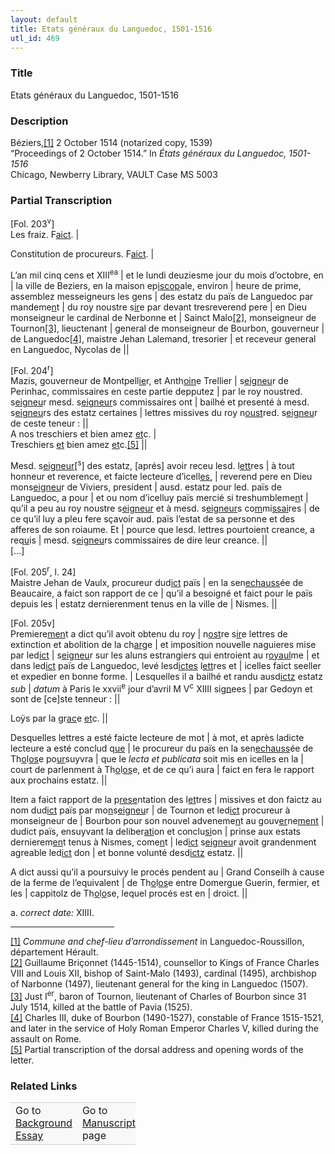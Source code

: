 ```yaml
---  
layout: default  
title: Etats généraux du Languedoc, 1501-1516  
utl_id: 469
---
```


### Title

Etats généraux du Languedoc, 1501-1516


### Description

<p>Béziers,<a href="#_ftn1" name="_ftnref1" title="" id="_ftnref1">[1]</a> 2 October 1514 (notarized copy, 1539)<br />
“Proceedings of 2 October 1514.” In <em>États généraux du Languedoc, 1501-1516</em><br />
Chicago, Newberry Library, VAULT Case MS 5003</p>



### Partial Transcription

<p>[Fol. 203<sup>v</sup>]<br />
Les fraiz. F<u>aict</u>. |</p>
<p>Constitution de procureurs. F<u>aict</u>. |</p>
<p>L’an mil cinq cens et XIII<sup>e</sup><sup>a</sup> | et le lundi deuziesme jour du mois d’octobre, en | la ville de Beziers, en la maison ep<u>iscop</u>ale, environ | heure de prime, assemblez messeigneurs les gens | des estatz du païs de Languedoc par mandeme<u>n</u>t | du roy noustre s<u>ir</u>e par devant tresreverend pere | en Dieu monseigneur le cardinal de Nerbonne et | Sainct Malo<a href="#_ftn2" name="_ftnref2" title="" id="_ftnref2">[2]</a>, monseigneur de Tournon<a href="#_ftn3" name="_ftnref3" title="" id="_ftnref3">[3]</a>, lieuctenant | general de monseigneur de Bourbon, gouverneur | de Languedoc<a href="#_ftn4" name="_ftnref4" title="" id="_ftnref4">[4]</a>, maistre Jehan Lalemand, tresorier | et receveur general en Languedoc, Nycolas de ||</p>
<p>[Fol. 204<sup>r</sup>]<br />
Mazis, gouverneur de Montpell<u>ie</u>r, et Anth<u>oin</u>e Trellier | s<u>eigneu</u>r de Perinhac, commissaires en ceste partie depputez | par le roy noustred. s<u>eigneu</u>r mesd. s<u>eigneur</u>s commissaires ont | bailhé et presenté à mesd. s<u>eigneu</u>rs des estatz certaines | lettres missives du roy n<u>oust</u>red. s<u>eigneu</u>r de ceste teneur : ||<br />
A nos treschiers et bien amez <u>et</u>c. |<br />
Treschiers <u>et</u> bien amez <u>et</u>c.<a href="#_ftn5" name="_ftnref5" title="" id="_ftnref5">[5]</a> ||</p>
<p>Mesd. s<u>eigneur</u>[<sup>s</sup>] des estatz, [aprés] avoir receu lesd. l<u>ett</u>res | à tout honneur et reverence, et faicte lecteure d’icell<u>es,</u> | reverend pere en Dieu mons<u>eigneu</u>r de Viviers, president | ausd. estatz pour led. païs de Languedoc, a pour | et ou nom d’icelluy païs mercié si treshumbleme<u>n</u>t | qu’il a peu au roy noustre s<u>eigneur</u> et à mesd. s<u>eigneur</u>s co<u>m</u>mi<u>ssai</u>res | de ce qu’il luy a pleu fere sçavoir aud. païs l’estat de sa personne et des afferes de son roiaume. Et | pource que lesd. lettres pourtoient creance, a req<u>u</u>is | mesd. s<u>eigneu</u>rs commissaires de dire leur creance. ||<br />
[…]</p>
<p>[Fol. 205<sup>r</sup>, l. 24]<br />
Maistre Jehan de Vaulx, procureur dud<u>ict</u> païs | en la sen<u>echauss</u>ée de Beaucaire, a faict son rapport de ce | qu’il a besoigné et faict pour le païs depuis les | estatz dernierenment tenus en la ville de | Nismes. ||</p>
<p>[Fol. 205v]<br />
Premiere<u>men</u>t a dict qu’il avoit obtenu du roy | n<u>ost</u>re s<u>ir</u>e lettres de extinction et abolition de la ch<u>ar</u>ge | et imposition nouvelle naguieres mise par led<u>ict</u> | s<u>eigneu</u>r sur les aluns estrangiers qui entroient au r<u>oyaul</u>me | et dans led<u>ict</u> païs de Languedoc, levé lesd<u>ictes</u> l<u>ett</u>res et | icelles faict seeller et expedier en bonne forme. | Lesquelles il a bailhé et randu ausd<u>ictz</u> estatz <em>sub</em> | <em>datum</em> à Paris le xxvii<sup>e</sup> jour d’avril M V<sup>c</sup> XIIII si<u>gn</u>ees | par Gedoyn et sont de [ce]ste tenneur : ||</p>
<p>Loÿs par la gr<u>ac</u>e <u>et</u>c. ||</p>
<p>Desquelles lettres a esté faicte lecteure de mot | à mot, et après ladicte lecteure a esté conclud q<u>ue</u> | le procureur du païs en la sen<u>echauss</u>ée de Th<u>o</u>l<u>os</u>e po<u>ur</u>suyvra | que le <em>lecta et publicata</em> soit mis en icelles en la | court de parlenment à Th<u>o</u>l<u>os</u>e, et de ce qu’i aura | faict en fera le rapport aux prochains estatz. ||</p>
<p>Item a faict rapport de la p<u>rese</u>ntation des l<u>et</u>tres | missives et don faictz au nom dud<u>ict</u> païs par mo<u>n</u>s<u>eigneu</u>r | de Tournon et led<u>ict</u> procureur à monseigneur de | Bourbon pour son nouvel adveneme<u>n</u>t au gouv<u>er</u>ne<u>ment</u> | dudict païs, ensuyvant la deliber<u>ati</u>on et conclu<u>si</u>on | prinse aux estats dernierem<u>en</u>t tenus à Nismes, come<u>n</u>t | led<u>ict</u> s<u>eigneu</u>r avoit grandenment agreable led<u>ict</u> don | et bonne volunté desd<u>ictz</u> estatz. ||</p>
<p>A dict aussi qu’il a poursuivy le procés pendent au | Grand Conseilh à cause de la ferme de l’equivalent | de Th<u>o</u>l<u>os</u>e entre Domergue Guerin, fermier, et les | cappitolz de Th<u>o</u>l<u>o</u>se, lequel procés est en | droict. ||</p>
<p>a. <em>correct date:</em> XIIII.</p>
<div>
<hr align="left" size="1" width="33%" /><div id="ftn1">
<a href="#_ftnref1" name="_ftn1" title="" id="_ftn1">[1]</a> <em>Commune and chef-lieu d’arrondissement</em> in Languedoc-Roussillon, département Hérault.
</div>
<div id="ftn2">
<a href="#_ftnref2" name="_ftn2" title="" id="_ftn2">[2]</a> Guillaume Briçonnet (1445-1514), counsellor to Kings of France Charles VIII and Louis XII, bishop of Saint-Malo (1493), cardinal (1495), archbishop of Narbonne (1497), lieutenant general for the king in Languedoc (1507).
</div>
<div id="ftn3">
<a href="#_ftnref3" name="_ftn3" title="" id="_ftn3">[3]</a> Just I<sup>er</sup>, baron of Tournon, lieutenant of Charles of Bourbon since 31 July 1514, killed at the battle of Pavia (1525).
</div>
<div id="ftn4">
<a href="#_ftnref4" name="_ftn4" title="" id="_ftn4">[4]</a> Charles III, duke of Bourbon (1490-1527), constable of France 1515-1521, and later in the service of Holy Roman Emperor Charles V, killed during the assault on Rome.
</div>
<div id="ftn5">
<a href="#_ftnref5" name="_ftn5" title="" id="_ftn5">[5]</a> Partial transcription of the dorsal address and opening words of the letter.

</div>
</div>


### Related Links

<table border="0.5" cellpadding="1" cellspacing="1" style="width: 200px; background-color:#F8F8F8;">
    <tbody style="border-color:#ccc">
        <tr style="border-color:#ccc">
            <td>Go to <a href="https://centerfordigitalhumanities.github.io/Newberry-French-paleography/essay/469" target="_blank">Background Essay</a></td>
            <td>Go to <a href="https://centerfordigitalhumanities.github.io/Newberry-French-paleography/www/record.html?id=469" target="_blank">Manuscript</a> page</td>
        </tr>
    </tbody>
</table>

